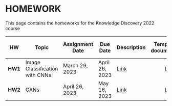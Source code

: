 # HOMEWORK
This page contains the homeworks for the Knowledge Discovery 2022 course

| HW | Topic  | Assignment Date   |  Due Date  |  Description | Template for documentation | Form to fill in |
| :-------:| ----------------- |  ------------------ | ------------------ |--------------- | :-------: |:-------:|
| **HW1**     | Image Classification with CNNs | March 29, 2023 | April 26, 2023 | [Link](https://drive.google.com/file/d/1FON1DKZ0tCkuDmtscIsbyY2KEM5StheV/view?usp=sharing) | [Link]() | [Link](https://docs.google.com/forms/d/e/1FAIpQLSeYAoLKjgR8uIRFyN21jPRhWoUB29c6duZNm5KoGxwwtZEaMA/viewform?usp=sf_link) |
| **HW2**     | GANs                           | April 26, 2023 | May 16, 2023   | [Link]() | [Link]() | [Link]() |
